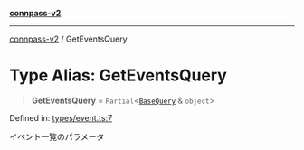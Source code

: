 [**connpass-v2**](../README.md)

***

[connpass-v2](../globals.md) / GetEventsQuery

# Type Alias: GetEventsQuery

> **GetEventsQuery** = `Partial`\<[`BaseQuery`](BaseQuery.md) & `object`\>

Defined in: [types/event.ts:7](https://github.com/ryohidaka/node-connpass/blob/3b8143bd38fb6f71640f8b4640bd0b7d3330fd98/src/types/event.ts#L7)

イベント一覧のパラメータ
